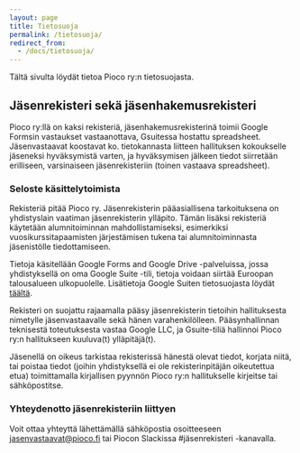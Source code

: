 ```yaml
---
layout: page
title: Tietosuoja
permalink: /tietosuoja/
redirect_from:
  - /docs/tietosuoja/
---
```


Tältä sivulta löydät tietoa Pioco ry:n tietosuojasta.

## Jäsenrekisteri sekä jäsenhakemusrekisteri

Pioco ry:llä on kaksi rekisteriä, jäsenhakemusrekisterinä toimii Google Formsin vastaukset vastaanottava, Gsuitessa hostattu spreadsheet. Jäsenvastaavat koostavat ko. tietokannasta liitteen hallituksen kokoukselle jäseneksi hyväksymistä varten, ja hyväksymisen jälkeen tiedot siirretään erilliseen, varsinaiseen jäsenrekisteriin (toinen vastaava spreadsheet).

### Seloste käsittelytoimista

Rekisteriä pitää Pioco ry. Jäsenrekisterin pääasiallisena tarkoituksena on yhdistyslain vaatiman jäsenrekisterin ylläpito. Tämän lisäksi rekisteriä käytetään alumnitoiminnan mahdollistamiseksi, esimerkiksi vuosikurssitapaamisten järjestämisen tukena tai alumnitoiminnasta jäsenistölle tiedottamiseen.

Tietoja käsitellään Google Forms and Google Drive -palveluissa, jossa yhdistyksellä on oma Google Suite -tili, tietoja voidaan siirtää Euroopan talousalueen ulkopuolelle. Lisätietoja Google Suiten tietosuojasta löydät [täältä](https://cloud.google.com/terms/data-processing-terms).

Rekisteri on suojattu rajaamalla pääsy jäsenrekisterin tietoihin hallituksesta nimetylle jäsenvastaavalle sekä hänen varahenkilölleen. Pääsynhallinnan teknisestä toteutuksesta vastaa Google LLC, ja Gsuite-tiliä hallinnoi Pioco ry:n hallitukseen kuuluva(t) ylläpitäjä(t).

Jäsenellä on oikeus tarkistaa rekisterissä hänestä olevat tiedot, korjata niitä, tai poistaa tiedot (joihin yhdistyksellä ei ole rekisterinpitäjän oikeutettua etua) toimittamalla kirjallisen pyynnön Pioco ry:n hallitukselle kirjeitse tai sähköpostitse.

### Yhteydenotto jäsenrekisteriin liittyen

Voit ottaa yhteyttä lähettämällä sähköpostia osoitteeseen jasenvastaavat@pioco.fi tai Piocon Slackissa #jäsenrekisteri -kanavalla.

